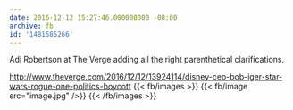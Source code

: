 ```yaml
---
date: 2016-12-12 15:27:46.000000000 -08:00
archive: fb
id: '1481585266'
---
```


Adi Robertson at The Verge adding all the right parenthetical clarifications.

http://www.theverge.com/2016/12/12/13924114/disney-ceo-bob-iger-star-wars-rogue-one-politics-boycott
{{< fb/images >}}
{{< fb/image src="image.jpg" />}}
{{< /fb/images >}}
